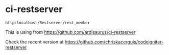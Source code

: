 # ci-restserver

```
http:localhost/Restserver/rest_member
```

This is using from https://github.com/ardisaurus/ci-restserver

Check the recent version at https://github.com/chriskacerguis/codeigniter-restserver

